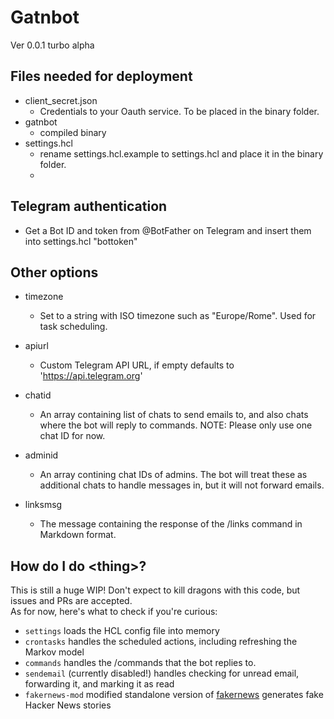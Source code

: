 # Gatnbot

Ver 0.0.1 turbo alpha

## Files needed for deployment
- client_secret.json
    - Credentials to your Oauth service. To be placed in the binary folder.
- gatnbot
    - compiled binary
- settings.hcl
    - rename settings.hcl.example to settings.hcl and place it in the binary folder.
    - 
## Telegram authentication

- Get a Bot ID and token from @BotFather on Telegram and insert them into settings.hcl "bottoken"

## Other options
- timezone
    - Set to a string with ISO timezone such as "Europe/Rome".
  Used for task scheduling.

- apiurl
    - Custom Telegram API URL, if empty defaults to 'https://api.telegram.org'

- chatid
    - An array containing list of chats to send emails to, and also chats where the bot will reply to commands.
    NOTE: Please only use one chat ID for now.

- adminid
    - An array contining chat IDs of admins. The bot will treat these as additional chats to handle messages in, but it will not forward emails.

- linksmsg
    - The message containing the response of the /links command in Markdown format.

## How do I do \<thing\>?

This is still a huge WIP! Don't expect to kill dragons with this code, but issues and PRs are accepted.  
As for now, here's what to check if you're curious:  

- `settings` loads the HCL config file into memory
- `crontasks` handles the scheduled actions, including refreshing the Markov model
- `commands` handles the /commands that the bot replies to.
- `sendemail` (currently disabled!) handles checking for unread email, forwarding it, and marking it as read
- `fakernews-mod` modified standalone version of [fakernews](https://github.com/mb-14/gomarkov/blob/master/examples/fakernews/fakernews.go) generates fake Hacker News stories
